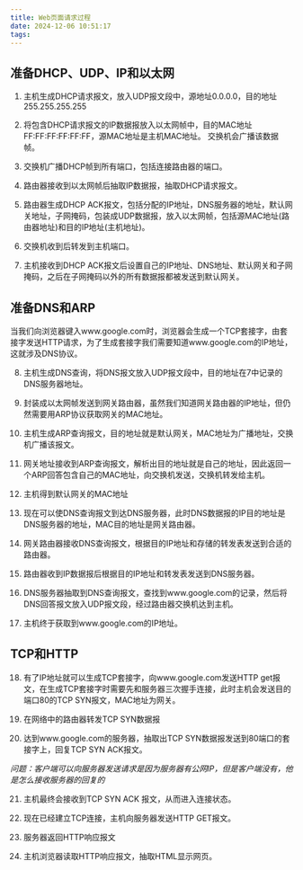 ```yaml
---
title: Web页面请求过程
date: 2024-12-06 10:51:17
tags:
---
```


## 准备DHCP、UDP、IP和以太网

1. 主机生成DHCP请求报文，放入UDP报文段中，源地址0.0.0.0，目的地址255.255.255.255

2. 将包含DHCP请求报文的IP数据报放入以太网帧中，目的MAC地址FF:FF:FF:FF:FF:FF，源MAC地址是主机MAC地址。 交换机会广播该数据帧。

3. 交换机广播DHCP帧到所有端口，包括连接路由器的端口。

4. 路由器接收到以太网帧后抽取IP数据报，抽取DHCP请求报文。

5. 路由器生成DHCP ACK报文，包括分配的IP地址，DNS服务器的地址，默认网关地址，子网掩码，包装成UDP数据报，放入以太网帧，包括源MAC地址(路由器地址)和目的IP地址(主机地址)。

6. 交换机收到后转发到主机端口。

7. 主机接收到DHCP ACK报文后设置自己的IP地址、DNS地址、默认网关和子网掩码，之后在子网掩码以外的所有数据报都被发送到默认网关。

## 准备DNS和ARP

当我们向浏览器键入www.google.com时，浏览器会生成一个TCP套接字，由套接字发送HTTP请求，为了生成套接字我们需要知道www.google.com的IP地址，这就涉及DNS协议。

8. 主机生成DNS查询，将DNS报文放入UDP报文段中，目的地址在7中记录的DNS服务器地址。

9. 封装成以太网帧发送到网关路由器，虽然我们知道网关路由器的IP地址，但仍然需要用ARP协议获取网关的MAC地址。

10. 主机生成ARP查询报文，目的地址就是默认网关，MAC地址为广播地址，交换机广播该报文。

11. 网关地址接收到ARP查询报文，解析出目的地址就是自己的地址，因此返回一个ARP回答包含自己的MAC地址，向交换机发送，交换机转发给主机。

12. 主机得到默认网关的MAC地址

13. 现在可以使DNS查询报文到达DNS服务器，此时DNS数据报的IP目的地址是DNS服务器的地址，MAC目的地址是网关路由器。

14. 网关路由器接收DNS查询报文，根据目的IP地址和存储的转发表发送到合适的路由器。

15. 路由器收到IP数据报后根据目的IP地址和转发表发送到DNS服务器。

16. DNS服务器抽取到DNS查询报文，查找到www.google.com的记录，然后将DNS回答报文放入UDP报文段，经过路由器交换机达到主机。

17. 主机终于获取到www.google.com的IP地址。

## TCP和HTTP

18. 有了IP地址就可以生成TCP套接字，向www.google.com发送HTTP get报文，在生成TCP套接字时需要先和服务器三次握手连接，此时主机会发送目的端口80的TCP SYN报文，MAC地址为网关。

19. 在网络中的路由器转发TCP SYN数据报

20. 达到www.google.com的服务器，抽取出TCP SYN数据报发送到80端口的套接字上，回复TCP SYN ACK报文。

*问题：客户端可以向服务器发送请求是因为服务器有公网IP，但是客户端没有，他是怎么接收服务器的回复的*

21. 主机最终会接收到TCP SYN ACK 报文，从而进入连接状态。

22. 现在已经建立TCP连接，主机向服务器发送HTTP GET报文。

23. 服务器返回HTTP响应报文

24. 主机浏览器读取HTTP响应报文，抽取HTML显示网页。